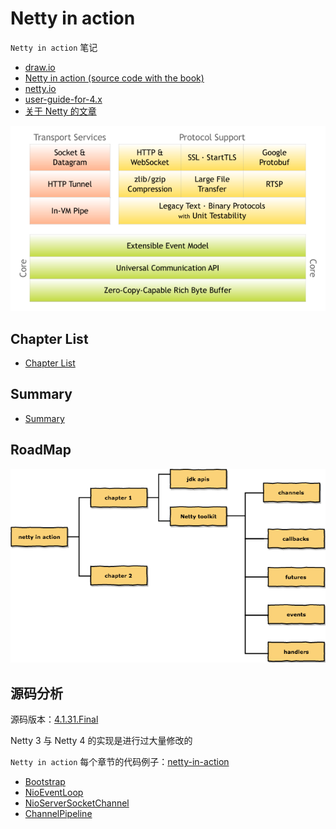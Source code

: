 # Netty in action

`Netty in action` 笔记

- [draw.io](draw.io/netty-in-action.xml)
- [Netty in action (source code with the book)](https://github.com/normanmaurer/netty-in-action)
- [netty.io](http://netty.io/)
- [user-guide-for-4.x](https://netty.io/wiki/user-guide-for-4.x.html)
- [关于 Netty 的文章](https://netty.io/wiki/related-articles.html)

![components](./images/components.png)

## Chapter List

- [Chapter List](netty-inaction.md)

## Summary

- [Summary](netty-in-action-summary.md)

## RoadMap

![netty in action](images/netty-in-action.png)

## 源码分析

源码版本：[4.1.31.Final](https://github.com/netty/netty/releases/tag/netty-4.1.31.Final)

Netty 3 与 Netty 4 的实现是进行过大量修改的

`Netty in action` 每个章节的代码例子：[netty-in-action](https://github.com/normanmaurer/netty-in-action)

- [Bootstrap](source-code-bootstrap.md)
- [NioEventLoop](source-code-event-loop.md)
- [NioServerSocketChannel](source-code-channel.md)
- [ChannelPipeline](source-code-channel-pipeline.md)
